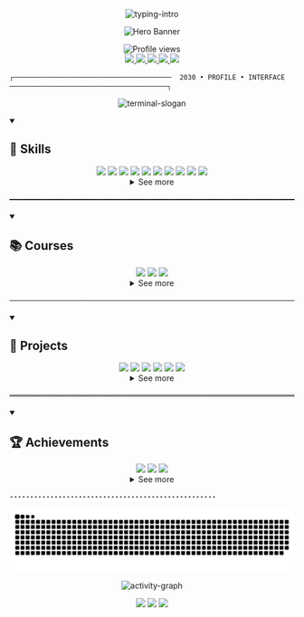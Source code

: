 <!-- Hero Banner with Animated Gradient and Avatar Mask -->
<p align="center">
  <img src="https://readme-typing-svg.herokuapp.com?font=JetBrains+Mono&size=28&duration=2500&pause=800&color=00E5FF&center=true&vCenter=true&width=900&lines=Hi%2C+I'm+Bollareddy+Pranoy+Raj;Full+Stack+Developer+%7C+React+Native+%7C+Java;Building+modern+mobile+%26+web+experiences" alt="typing-intro"/>
</p>

<p align="center">
  <picture>
    <source media="(prefers-color-scheme: dark)" srcset="https://svg-banners.vercel.app/api?type=glitch&text1=Bollareddy%20Pranoy%20Raj&text2=%F0%9F%94%A5%20Future-ready%20Developer&width=1200&height=250" />
    <img alt="Hero Banner" src="https://svg-banners.vercel.app/api?type=glitch&text1=Bollareddy%20Pranoy%20Raj&text2=%F0%9F%94%A5%20Future-ready%20Developer&width=1200&height=250" />
  </picture>
</p>

<!-- Glassmorphism Styles -->
<div align="center">
  
  <img src="https://komarev.com/ghpvc/?username=bollareddypranoyraj1&label=Profile%20views&color=0e75b6&style=flat" alt="Profile views" />

  <br/>

  <!-- Social Badges with Hover Emojis -->
  <a href="mailto:bollareddypranoyraj@gmail.com" title="Email">
    <img src="https://img.shields.io/badge/Email-bollareddypranoyraj%40gmail.com-0A66C2?style=for-the-badge&logo=gmail&logoColor=white" />
  </a>
  <a href="https://linkedin.com/in/pranoy-raj-bollareddy-8b62b6279" target="_blank" title="LinkedIn">
    <img src="https://img.shields.io/badge/LinkedIn-Connect-0A66C2?style=for-the-badge&logo=linkedin&logoColor=white" />
  </a>
  <a href="https://instagram.com/bollareddy_pranoy_raj" target="_blank" title="Instagram">
    <img src="https://img.shields.io/badge/Instagram-Follow-E4405F?style=for-the-badge&logo=instagram&logoColor=white" />
  </a>
  <a href="https://www.leetcode.com/pranoy2005" target="_blank" title="LeetCode">
    <img src="https://img.shields.io/badge/LeetCode-Profile-FFA116?style=for-the-badge&logo=leetcode&logoColor=white" />
  </a>
  <a href="https://www.codechef.com/users/reddypranoyraj" target="_blank" title="CodeChef">
    <img src="https://img.shields.io/badge/CodeChef-Profile-5B4638?style=for-the-badge&logo=codechef&logoColor=white" />
  </a>
</div>

<!-- ASCII Futuristic Separator -->

````
┌───────────────────────────────────────  2030 • PROFILE • INTERFACE  ───────────────────────────────────────┐
````

<!-- Terminal-style Slogan -->
<p align="center">
  <img src="https://readme-typing-svg.herokuapp.com?font=Fira+Code&size=18&duration=2500&pause=700&color=00FFC6&center=true&vCenter=true&multiline=true&width=900&lines=echo+%22Shipping+clean+code,+beautiful+UIs,+and+snappy+APIs.%22;cat+%2Fdev%2Fmission+%7C+grep+%22learn%22+%26%26+echo+%22iterate++%E2%9A%A1%22" alt="terminal-slogan"/>
</p>

<!-- Skills Section -->
<details open>
<summary><h2>🧰 Skills</h2></summary>

<div align="center">

  <!-- Skill Shields as Card Row -->
  <img src="https://img.shields.io/badge/HTML5-E34F26?style=for-the-badge&logo=html5&logoColor=white"/>
  <img src="https://img.shields.io/badge/CSS3-1572B6?style=for-the-badge&logo=css3&logoColor=white"/>
  <img src="https://img.shields.io/badge/JavaScript-F7DF1E?style=for-the-badge&logo=javascript&logoColor=black"/>
  <img src="https://img.shields.io/badge/Java-ED8B00?style=for-the-badge&logo=openjdk&logoColor=white"/>
  <img src="https://img.shields.io/badge/React%20Native-20232A?style=for-the-badge&logo=react&logoColor=61DAFB"/>
  <img src="https://img.shields.io/badge/Node.js-339933?style=for-the-badge&logo=node.js&logoColor=white"/>
  <img src="https://img.shields.io/badge/Express.js-000000?style=for-the-badge&logo=express&logoColor=white"/>
  <img src="https://img.shields.io/badge/MongoDB-4EA94B?style=for-the-badge&logo=mongodb&logoColor=white"/>
  <img src="https://img.shields.io/badge/Git-F05032?style=for-the-badge&logo=git&logoColor=white"/>
  <img src="https://img.shields.io/badge/Python-3776AB?style=for-the-badge&logo=python&logoColor=white"/>

  <br/>

  <!-- See more collapsible -->
  <details>
    <summary>See more</summary>
    <img src="https://img.shields.io/badge/REST-02569B?style=for-the-badge&logo=swagger&logoColor=white"/>
    <img src="https://img.shields.io/badge/Firebase-FFCA28?style=for-the-badge&logo=firebase&logoColor=black"/>
    <img src="https://img.shields.io/badge/Tailwind_CSS-38B2AC?style=for-the-badge&logo=tailwind-css&logoColor=white"/>
    <img src="https://img.shields.io/badge/CI%2FCD-GitHub_Actions-2088FF?style=for-the-badge&logo=github-actions&logoColor=white"/>
  </details>
</div>
</details>

````
━━━━━━━━━━━━━━━━━━━━━━━━━━━━━━━━━━━━━━━━━━━━━━━━━━━━━━━━━━━━━━━━━━━━━━━━━━━━━━━━━━━━━━━━━━━━━━━━━━━━━━━━━━━━
````

<!-- Courses Section -->
<details open>
<summary><h2>📚 Courses</h2></summary>

<div align="center">

  <!-- Card-like badges -->
  <img src="https://img.shields.io/badge/Full%20Stack%20Development-React%20%7C%20Node%20%7C%20MongoDB-6A5ACD?style=for-the-badge&logo=vercel&logoColor=white"/>
  <img src="https://img.shields.io/badge/Java-Data%20Structures%20%26%20Algorithms-007396?style=for-the-badge&logo=java&logoColor=white"/>
  <img src="https://img.shields.io/badge/React%20Native-Mobile%20Development-61DAFB?style=for-the-badge&logo=react&logoColor=black"/>

  <details>
    <summary>See more</summary>
    <img src="https://img.shields.io/badge/Web%20Performance-Optimization-FF6F61?style=for-the-badge&logo=googlechrome&logoColor=white"/>
    <img src="https://img.shields.io/badge/Cloud%20Basics-AWS%20%7C%20Vercel-232F3E?style=for-the-badge&logo=amazonaws&logoColor=white"/>
  </details>
</div>
</details>

````
────────────────────────────────────────────────────────────────────────────────────────────────────────────
````

<!-- Projects Section -->
<details open>
<summary><h2>🚀 Projects</h2></summary>

<div align="center">

  <!-- Project Cards with CI/Deploy badges -->
  
  <a href="#" title="Mobile Commerce App" style="text-decoration:none;">
    <img src="https://img.shields.io/badge/Mobile%20Commerce-App-1ABC9C?style=for-the-badge&logo=android&logoColor=white"/>
    <img src="https://img.shields.io/badge/CI-passing-brightgreen?style=flat-square"/>
  </a>
  
  <a href="#" title="Portfolio PWA" style="text-decoration:none;">
    <img src="https://img.shields.io/badge/Portfolio-PWA-9B59B6?style=for-the-badge&logo=pwa&logoColor=white"/>
    <img src="https://img.shields.io/badge/Deploy-Vercel-black?style=flat-square&logo=vercel"/>
  </a>

  <a href="#" title="Chat App" style="text-decoration:none;">
    <img src="https://img.shields.io/badge/Chat-App-3498DB?style=for-the-badge&logo=webrtc&logoColor=white"/>
    <img src="https://img.shields.io/badge/CI-passing-brightgreen?style=flat-square"/>
  </a>

  <br/>
  
  <details>
    <summary>See more</summary>
    <a href="#" title="Task Manager API"><img src="https://img.shields.io/badge/Task%20Manager-API-2ECC71?style=for-the-badge&logo=postman&logoColor=white"/></a>
    <a href="#" title="Dev Blog"><img src="https://img.shields.io/badge/Dev-Blog-F39C12?style=for-the-badge&logo=hashnode&logoColor=white"/></a>
  </details>

</div>
</details>

````
════════════════════════════════════════════════════════════════════════════════════════════════════════════
````

<!-- Achievements Section -->
<details open>
<summary><h2>🏆 Achievements</h2></summary>

<div align="center">
  <img src="https://img.shields.io/badge/LeetCode-100%2B%20problems-FFA116?style=for-the-badge&logo=leetcode&logoColor=white"/>
  <img src="https://img.shields.io/badge/CodeChef-3%20%F0%9F%8C%9F-5B4638?style=for-the-badge&logo=codechef&logoColor=white"/>
  <img src="https://img.shields.io/badge/Open%20Source-Contributor-2C3E50?style=for-the-badge&logo=github&logoColor=white"/>

  <details>
    <summary>See more</summary>
    <img src="https://img.shields.io/badge/Hackathons-Participant-8E44AD?style=for-the-badge&logo=devpost&logoColor=white"/>
    <img src="https://img.shields.io/badge/College-Top%2010%25-27AE60?style=for-the-badge&logo=googleclassroom&logoColor=white"/>
  </details>
</div>
</details>

````
⋆⋆⋆⋆⋆⋆⋆⋆⋆⋆⋆⋆⋆⋆⋆⋆⋆⋆⋆⋆⋆⋆⋆⋆⋆⋆⋆⋆⋆⋆⋆⋆⋆⋆⋆⋆⋆⋆⋆⋆⋆⋆⋆⋆⋆⋆⋆⋆⋆⋆⋆
````

<!-- Contribution Snake & Heatmap -->
<p align="center">
  <picture>
    <source media="(prefers-color-scheme: dark)" srcset="https://raw.githubusercontent.com/Platane/snk/output/github-contribution-grid-snake-dark.svg" />
    <img alt="snake" src="https://raw.githubusercontent.com/Platane/snk/output/github-contribution-grid-snake.svg" />
  </picture>
</p>

<p align="center">
  <img src="https://github-readme-activity-graph.vercel.app/graph?username=bollareddypranoyraj1&theme=react-dark&hide_border=true&area=true" alt="activity-graph" />
</p>

<!-- Footer badge row -->
<p align="center">
  <img src="https://img.shields.io/badge/Built_for-2030_Profile-0d9488?style=for-the-badge"/>
  <img src="https://img.shields.io/badge/Maintained-Actively-84cc16?style=for-the-badge"/>
  <img src="https://img.shields.io/badge/License-MIT-64748b?style=for-the-badge"/>
</p>
